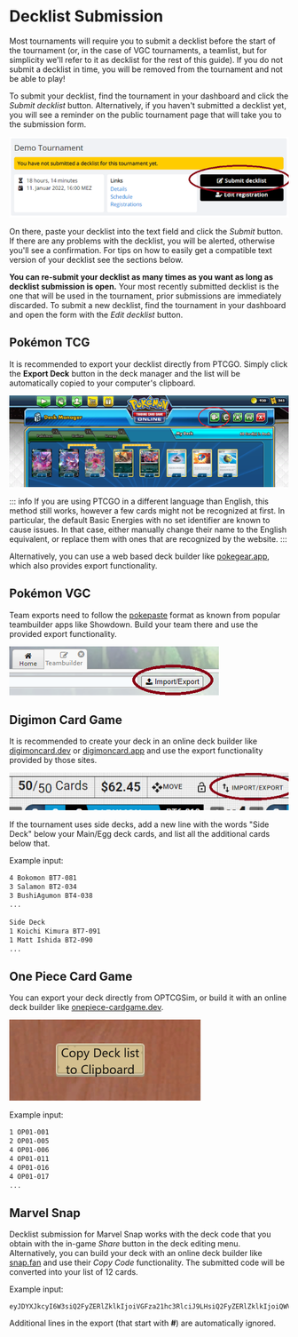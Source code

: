 # Decklist Submission

Most tournaments will require you to submit a decklist before the start of the tournament (or, in the case of VGC tournaments, a teamlist, but for simplicity we'll refer to it as decklist for the rest of this guide). If you do not submit a decklist in time, you will be removed from the tournament and not be able to play!

To submit your decklist, find the tournament in your dashboard and click the *Submit decklist* button. Alternatively, if you haven't submitted a decklist yet, you will see a reminder on the public tournament page that will take you to the submission form.

![dashboard_submit](./img/decklists-submit.webp)

On there, paste your decklist into the text field and click the *Submit* button. If there are any problems with the decklist, you will be alerted, otherwise you'll see a confirmation. For tips on how to easily get a compatible text version of your decklist see the sections below.

**You can re-submit your decklist as many times as you want as long as decklist submission is open.** Your most recently submitted decklist is the one that will be used in the tournament, prior submissions are immediately discarded. To submit a new decklist, find the tournament in your dashboard and open the form with the *Edit decklist* button.

## Pokémon TCG

It is recommended to export your decklist directly from PTCGO. Simply click the **Export Deck** button in the deck manager and the list will be automatically copied to your computer's clipboard.

![ptcgo_export](./img/decklists-ptcgo.webp)

::: info
If you are using PTCGO in a different language than English, this method still works, however a few cards might not be recognized at first. In particular, the default Basic Energies with no set identifier are known to cause issues. In that case, either manually change their name to the English equivalent, or replace them with ones that are recognized by the website.
:::

Alternatively, you can use a web based deck builder like [pokegear.app](https://pokegear.app/), which also provides export functionality.

## Pokémon VGC

Team exports need to follow the [pokepaste](https://pokepast.es/syntax.html) format as known from popular teambuilder apps like Showdown. Build your team there and use the provided export functionality.

![showdown export](./img/decklists-showdown.webp)

## Digimon Card Game

It is recommended to create your deck in an online deck builder like [digimoncard.dev](https://digimoncard.dev/) or [digimoncard.app](https://digimoncard.app/) and use the export functionality provided by those sites.

![digimoncard.dev export](./img/decklists-digimon.webp)

If the tournament uses side decks, add a new line with the words "Side Deck" below your Main/Egg deck cards, and list all the additional cards below that.

Example input:
```
4 Bokomon BT7-081
3 Salamon BT2-034
3 BushiAgumon BT4-038
...

Side Deck
1 Koichi Kimura BT7-091
1 Matt Ishida BT2-090
...
```

## One Piece Card Game

You can export your deck directly from OPTCGSim, or build it with an online deck builder like [onepiece-cardgame.dev](https://onepiece-cardgame.dev/).

![OPTCGSim export](./img/decklists-optcgsim.webp)

Example input:
```
1 OP01-001
2 OP01-005
4 OP01-006
4 OP01-011
4 OP01-016
4 OP01-017
...
```

## Marvel Snap

Decklist submission for Marvel Snap works with the deck code that you obtain with the in-game *Share* button in the deck editing menu. Alternatively, you can build your deck with an online deck builder like [snap.fan](https://snap.fan/decks/builder/) and use their *Copy Code* functionality. The submitted code will be converted into your list of 12 cards.

Example input:
```
eyJDYXJkcyI6W3siQ2FyZERlZklkIjoiVGFza21hc3RlciJ9LHsiQ2FyZERlZklkIjoiQWVybyJ9LHsiQ2FyZERlZklkIjoiWmVybyJ9LHsiQ2FyZERlZklkIjoiUmVkU2t1bGwifSx7IkNhcmREZWZJZCI6IlRpdGFuaWEifSx7IkNhcmREZWZJZCI6IlN1bnNwb3QifSx7IkNhcmREZWZJZCI6IkxpemFyZCJ9LHsiQ2FyZERlZklkIjoiUG9sYXJpcyJ9LHsiQ2FyZERlZklkIjoiU2hlSHVsayJ9LHsiQ2FyZERlZklkIjoiU2h1cmkifSx7IkNhcmREZWZJZCI6IkNvc21vIn0seyJDYXJkRGVmSWQiOiJBcm1vciJ9XX0=
```

Additional lines in the export (that start with **#**) are automatically ignored.